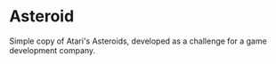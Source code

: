 # Asteroid

Simple copy of Atari's Asteroids, developed as a challenge for a game development company.

